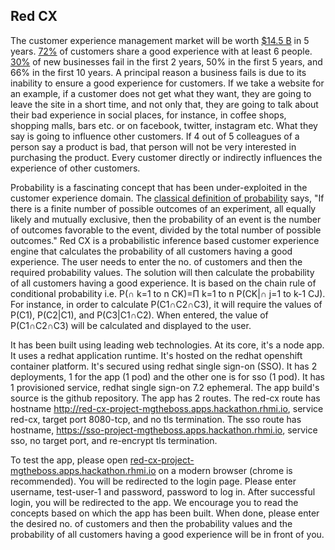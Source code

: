 ## Red CX

The customer experience management market will be worth [$14.5 B](https://www.marketsandmarkets.com/PressReleases/customer-experience-management.asp) in 5 years. [72%](https://www.slideshare.net/ekolsky/cx-for-executives) of customers share a good experience with at least 6 people. [30%](https://www.investopedia.com/financial-edge/1010/top-6-reasons-new-businesses-fail.aspx) of new businesses fail in the first 2 years, 50% in the first 5 years, and 66% in the first 10 years. A principal reason a business fails is due to its inability to ensure a good experience for customers. If we take a website for an example, if a customer does not get what they want, they are going to leave the site in a short time, and not only that, they are going to talk about their bad experience in social places, for instance, in coffee shops, shopping malls, bars etc. or on facebook, twitter, instagram etc. What they say is going to influence other customers. If 4 out of 5 colleagues of a person say a product is bad, that person will not be very interested in purchasing the product. Every customer directly or indirectly influences the experience of other customers. 

Probability is a fascinating concept that has been under-exploited in the customer experience domain. The [classical definition of probability](https://www.encyclopedia.com/science/encyclopedias-almanacs-transcripts-and-maps/probability-basic-concepts-mathematical-probability) says, "If there is a finite number of possible outcomes of an experiment, all equally likely and mutually exclusive, then the probability of an event is the number of outcomes favorable to the event, divided by the total number of possible outcomes." Red CX is a probabilistic inference based customer experience engine that calculates the probability of all customers having a good experience. The user needs to enter the no. of customers and then the required probability values. The solution will then calculate the probability of all customers having a good experience. It is based on the chain rule of conditional probability i.e. P(∩ k=1 to n CK)=Π k=1 to n P(CK|∩ j=1 to k-1 CJ). For instance, in order to calculate P(C1∩C2∩C3), it will require the values of P(C1), P(C2|C1), and P(C3|C1∩C2). When entered, the value of P(C1∩C2∩C3) will be calculated and displayed to the user. 

It has been built using leading web technologies. At its core, it's a node app. It uses a redhat application runtime. It's hosted on the redhat openshift container platform. It's secured using redhat single sign-on (SSO). It has 2 deployments, 1 for the app (1 pod) and the other one is for sso (1 pod). It has 1 provisioned service, redhat single sign-on 7.2 ephemeral. The app build's source is the github repository. The app has 2 routes. The red-cx route has hostname http://red-cx-project-mgtheboss.apps.hackathon.rhmi.io, service red-cx, target port 8080-tcp, and no tls termination. The sso route has hostname, https://sso-project-mgtheboss.apps.hackathon.rhmi.io, service sso, no target port, and re-encrypt tls termination. 

To test the app, please open [red-cx-project-mgtheboss.apps.hackathon.rhmi.io](http://red-cx-project-mgtheboss.apps.hackathon.rhmi.io/) on a modern browser (chrome is recommended). You will be redirected to the login page. Please enter username, test-user-1 and password, password to log in. After successful login, you will be redirected to the app. We encourage you to read the concepts based on which the app has been built. When done, please enter the desired no. of customers and then the probability values and the probability of all customers having a good experience will be in front of you. 

